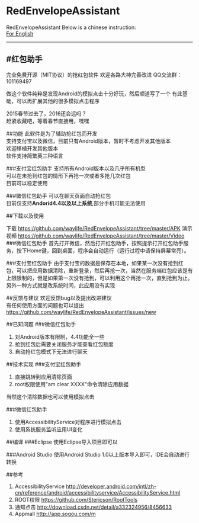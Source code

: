 # RedEnvelopeAssistant
RedEnvelopeAssistant
Below is a chinese instruction:  
[For English](/README_EN.md)

---
#红包助手
---
完全免费开源（MIT协议）的抢红包软件
欢迎各路大神完善改进
QQ交流群：101169497  

做这个软件纯粹是发现Android的模拟点击十分好玩，然后顺道写了一个
有此基础，可以再扩展其他的很多模拟点击程序  

2015春节过去了，2016还会远吗？  
赶紧收藏吧，等着春节直接用，嘿嘿

##功能
此软件是为了辅助抢红包而开发  
支持支付宝以及微信，目前只有Android版本，暂时不考虑开发其他版本  
欢迎移植开发其他版本  
软件支持简繁英三种语言

###支付宝红包助手
支持所有Android版本以及几乎所有机型  
可以在未抢到红包的情形下再抢一次或者多抢几次红包  
目前可以稳定使用  

###微信红包助手
可以在聊天页面自动抢红包  
目前仅支持**Andorid4.4以及以上系统**,部分手机可能无法使用

##下载以及使用

下载    https://github.com/waylife/RedEnvelopeAssistant/tree/master/APK
演示视频    https://github.com/waylife/RedEnvelopeAssistant/tree/master/Video
###微信红包助手
首先打开微信，然后打开红包助手，按照提示打开红包助手服务，按下Home键，回到桌面，程序会自动运行（运行过程中请保持屏幕常亮）。


###支付宝红包助手
由于支付宝的数据是保存在本地，如果某一次没有抢到红包，可以把应用数据清除，重新登录，然后再抢一次，当然在服务端红包应该是有上限限制的，但是如果第一次没有抢到，可以利用这个再抢一次，直到抢到为止。  
另外一种方式就是改系统时间，此应用没有实现  

##反馈与建议
欢迎反馈bug以及提出改进建议  
有任何使用方面的问题也可以提出
https://github.com/waylife/RedEnvelopeAssistant/issues/new  

##已知问题
###微信红包助手
 1. 对Android版本有限制，4.4功能全一些  
 2. 抢到红包后需要关闭服务才能查看红包额度  
 3. 自动抢红包模式下无法进行聊天


##技术实现
###支付宝红包助手
1. 直接跳转到应用清除页面
2. root权限使用"am clear XXXX"命令清除应用数据

当然这个清除数据也可以使用模拟点击  

###微信红包助手
1. 使用AccessibilityService对程序进行模拟点击
2. 使用系统服务监听应用UI变化  

##编译
###Eclipse
使用Eclipse导入项目即可以  

###Android Studio
使用Android Studio 1.0以上版本导入即可，IDE会自动进行转换  



##参考
1. AccessibilityService http://developer.android.com/intl/zh-cn/reference/android/accessibilityservice/AccessibilityService.html
2. ROOT权限 https://github.com/Stericson/RootTools  
3. 通知点击 http://download.csdn.net/detail/a332324956/8456633
4. Appmall http://app.sogou.com/m
